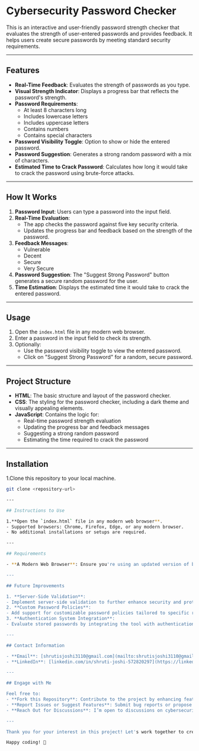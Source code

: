 # Cybersecurity Password Checker

This is an interactive and user-friendly password strength checker that evaluates the strength of user-entered passwords and provides feedback. It helps users create secure passwords by meeting standard security requirements.

---

## Features

- **Real-Time Feedback**: Evaluates the strength of passwords as you type.
- **Visual Strength Indicator**: Displays a progress bar that reflects the password's strength.
- **Password Requirements**:
  - At least 8 characters long
  - Includes lowercase letters
  - Includes uppercase letters
  - Contains numbers
  - Contains special characters
- **Password Visibility Toggle**: Option to show or hide the entered password.
- **Password Suggestion**: Generates a strong random password with a mix of characters.
- **Estimated Time to Crack Password**: Calculates how long it would take to crack the password using brute-force attacks.

---

## How It Works

1. **Password Input**: Users can type a password into the input field.
2. **Real-Time Evaluation**:
   - The app checks the password against five key security criteria.
   - Updates the progress bar and feedback based on the strength of the password.
3. **Feedback Messages**:
   - Vulnerable
   - Decent
   - Secure
   - Very Secure
4. **Password Suggestion**: The "Suggest Strong Password" button generates a secure random password for the user.
5. **Time Estimation**: Displays the estimated time it would take to crack the entered password.

---

## Usage

1. Open the `index.html` file in any modern web browser.
2. Enter a password in the input field to check its strength.
3. Optionally:
   - Use the password visibility toggle to view the entered password.
   - Click on "Suggest Strong Password" for a random, secure password.

---

## Project Structure

- **HTML**: The basic structure and layout of the password checker.
- **CSS**: The styling for the password checker, including a dark theme and visually appealing elements.
- **JavaScript**: Contains the logic for:
  - Real-time password strength evaluation
  - Updating the progress bar and feedback messages
  - Suggesting a strong random password
  - Estimating the time required to crack the password

---

## Installation

1.Clone this repository to your local machine.
   ```bash
   git clone <repository-url>

---

## Instructions to Use

1.**Open the `index.html` file in any modern web browser**.
   - Supported browsers: Chrome, Firefox, Edge, or any modern browser.
   - No additional installations or setups are required.

---

## Requirements

- **A Modern Web Browser**: Ensure you're using an updated version of browsers like Chrome, Firefox, or Edge for optimal functionality.

---

## Future Improvements

1. **Server-Side Validation**: 
   - Implement server-side validation to further enhance security and protect against potential vulnerabilities.
2. **Custom Password Policies**: 
   - Add support for customizable password policies tailored to specific requirements or standards.
3. **Authentication System Integration**:
   - Evaluate stored passwords by integrating the tool with authentication systems for enhanced password management.

---

## Contact Information

- **Email**: [shrutisjoshi3110@gmail.com](mailto:shrutisjoshi3110@gmail.com)
- **LinkedIn**: [linkedin.com/in/shruti-joshi-572820297](https://linkedin.com/in/shruti-joshi-572820297)

---

## Engage with Me

Feel free to:
- **Fork this Repository**: Contribute to the project by enhancing features or fixing issues.
- **Report Issues or Suggest Features**: Submit bug reports or propose new ideas.
- **Reach Out for Discussions**: I’m open to discussions on cybersecurity, algorithms, and programming in general.

---

Thank you for your interest in this project! Let's work together to create secure, user-friendly tools. 

Happy coding! 🚀


